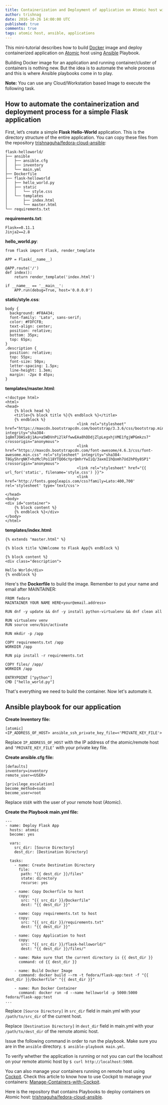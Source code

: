 ```yaml
---
title: Containerization and Deployment of application on Atomic host with Ansible-Playbook
author: trishnag
date: 2016-10-26 14:00:00 UTC
published: true
comments: true
tags: atomic host, ansible, applications
---
```


This mini-tutorial describes how to build [Docker](https://www.docker.com/) image and deploy containerized application on [Atomic](http://www.projectatomic.io/) host using [Ansible](https://www.ansible.com/) Playbook.

Building Docker image for an application and running container/cluster of containers is nothing new. But the idea is to automate the whole process and this is where Ansible playbooks come in to play.

**Note:** You can use any Cloud/Workstation based Image to execute the following task.

## How to automate the containerization and deployment process for a simple Flask application

First, let’s create a simple **Flask Hello-World** application.
This is the directory structure of the entire application.  You can copy these files
from the repository [trishnaguha/fedora-cloud-ansible](https://github.com/trishnaguha/fedora-cloud-ansible):

```
flask-helloworld/
├── ansible
│   ├── ansible.cfg
│   ├── inventory
│   └── main.yml
├── Dockerfile
├── flask-helloworld
│   ├── hello_world.py
│   ├── static
│   │   └── style.css
│   └── templates
│       ├── index.html
│       └── master.html
└── requirements.txt
```

**requirements.txt**:

```
Flask==0.11.1
Jinja2==2.8
```

**hello_world.py**:

```
from flask import Flask, render_template

APP = Flask(__name__)

@APP.route('/')
def index():
    return render_template('index.html')

if __name__ == '__main__':
    APP.run(debug=True, host='0.0.0.0')
```

**static/style.css**:

```
body {
  background: #F8A434;
  font-family: 'Lato', sans-serif;
  color: #FDFCFB;
  text-align: center;
  position: relative;
  bottom: 35px;
  top: 65px;
}
.description {
  position: relative;
  top: 55px;
  font-size: 50px;
  letter-spacing: 1.5px;
  line-height: 1.3em;
  margin: -2px 0 45px;
}
```

**templates/master.html**:

```
<!doctype html>
<html>
<head>
    {% block head %}
    <title>{% block title %}{% endblock %}</title>
    {% endblock %}
                                <link rel="stylesheet" href="https://maxcdn.bootstrapcdn.com/bootstrap/3.3.6/css/bootstrap.min.css" integrity="sha384-1q8mTJOASx8j1Au+a5WDVnPi2lkFfwwEAa8hDDdjZlpLegxhjVME1fgjWPGmkzs7" crossorigin="anonymous">
                                <link href="https://maxcdn.bootstrapcdn.com/font-awesome/4.6.3/css/font-awesome.min.css" rel="stylesheet" integrity="sha384-T8Gy5hrqNKT+hzMclPo118YTQO6cYprQmhrYwIiQ/3axmI1hQomh7Ud2hPOy8SP1" crossorigin="anonymous">
                                <link rel="stylesheet" href="{{ url_for('static', filename='style.css') }}">
                                <link href='http://fonts.googleapis.com/css?family=Lato:400,700' rel='stylesheet' type='text/css'>

</head>
<body>
<div id="container">
    {% block content %}
    {% endblock %}</div>
</body>
</html>
```

**templates/index.html**:

```
{% extends "master.html" %}

{% block title %}Welcome to Flask App{% endblock %}

{% block content %}
<div class="description">

Hello World</div>
{% endblock %}
```

Here's the **Dockerfile** to build the image.  Remember to put your name and email
after MAINTAINER:

```
FROM fedora
MAINTAINER YOUR NAME HERE<your@email.address>

RUN dnf -y update && dnf -y install python-virtualenv && dnf clean all

RUN virtualenv venv
RUN source venv/bin/activate

RUN mkdir -p /app

COPY requirements.txt /app
WORKDIR /app

RUN pip install -r requirements.txt

COPY files/ /app/
WORKDIR /app

ENTRYPOINT ["python"]
CMD ["hello_world.py"]
```

That's everything we need to build the container.  Now let's automate it.

## Ansible playbook for our application

**Create Inventory file:**

```
[atomic]
<IP_ADDRESS_OF_HOST> ansible_ssh_private_key_file=<'PRIVATE_KEY_FILE'>
```

Replace ``IP_ADDRESS_OF_HOST`` with the IP address of the atomic/remote host and ``‘PRIVATE_KEY_FILE’`` with your private key file.


**Create ansible.cfg file:**

```
[defaults]
inventory=inventory
remote_user=<USER>

[privilege_escalation]
become_method=sudo
become_user=root
```

Replace ``USER`` with the user of your remote host (Atomic).

**Create the Playbook main.yml file:**

```
---
- name: Deploy Flask App
  hosts: atomic
  become: yes

  vars:
    src_dir: [Source Directory]
    dest_dir: [Destination Directory]

  tasks:
    - name: Create Destination Directory
      file:
       path: "{{ dest_dir }}/files"
       state: directory
       recurse: yes

    - name: Copy Dockerfile to host
      copy:
       src: "{{ src_dir }}/Dockerfile"
       dest: "{{ dest_dir }}"

    - name: Copy requirements.txt to host
      copy:
       src: "{{ src_dir }}/requirements.txt"
       dest: "{{ dest_dir }}"

    - name: Copy Application to host
      copy:
       src: "{{ src_dir }}/flask-helloworld/"
       dest: "{{ dest_dir }}/files/"

    - name: Make sure that the current directory is {{ dest_dir }}
      command: cd {{ dest_dir }}

    - name: Build Docker Image
      command: docker build --rm -t fedora/flask-app:test -f "{{ dest_dir }}/Dockerfile" "{{ dest_dir }}"

    - name: Run Docker Container
      command: docker run -d --name helloworld -p 5000:5000 fedora/flask-app:test
...
```

Replace ``[Source Directory]`` in ``src_dir`` field in main.yml with your ``/path/to/src_dir`` of the current host.

Replace ``[Destination Directory]`` in ``dest_dir`` field in main.yml with your ``/path/to/dest_dir`` of the remote atomic host.

Issue the following command in order to run the playbook. Make sure you are in the ``ansible`` directory.
``$ ansible-playbook main.yml``.

To verify whether the application is running or not you can curl the localhost on your remote atomic host by
``$ curl http://localhost:5000``.

You can also manage your containers running on remote host using [Cockpit](http://cockpit-project.org/). Check this article to know how to use Cockpit to manage your containers: [Manage-Containers-with-Cockpit](https://fedoramagazine.org/deploy-containers-atomic-host-ansible-cockpit).

Here is the repository that contains Playbooks to deploy containers on Atomic host: [trishnaguha/fedora-cloud-ansible](https://github.com/trishnaguha/fedora-cloud-ansible).
